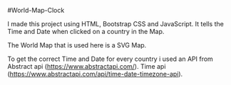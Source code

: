 #World-Map-Clock

I made this project using HTML, Bootstrap CSS and JavaScript. It tells the Time and Date when clicked on a country in the Map.

The World Map that is used here is a SVG Map.

To get the correct Time and Date for every country i used an API from Abstract api (https://www.abstractapi.com/).
Time api (https://www.abstractapi.com/api/time-date-timezone-api).
